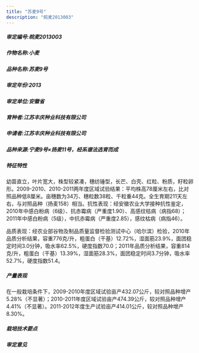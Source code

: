 ```yaml
---
title: "苏麦9号"
description: "皖麦2013003"
---
```

##### 审定编号:皖麦2013003

##### 作物名称:小麦

##### 品种名称:苏麦9号

##### 审定年份:2013

##### 审定单位:安徽省

##### 育种者:江苏丰庆种业科技有限公司

##### 申请者:江苏丰庆种业科技有限公司

##### 品种来源:宁麦9号×扬麦11号，经系谱法选育而成

##### 特征特性
幼苗直立，叶片宽大，株型较紧凑，穗纺锤型，长芒、白壳、红粒、粉质，籽粒卵形。2009-2010、2010-2011两年度区域试验结果：平均株高78厘米左右，比对照品种低8厘米。亩穗数为34万、穗粒数38粒、千粒重44克。全生育期211天左右，与对照品种（扬麦158）相当。抗性表现：经安徽农业大学接种抗性鉴定，2010年中感白粉病（6级）、抗赤霉病（严重度1.90）、高感纹枯病（病指68）；2011年中感白粉病（5级），中抗赤霉病（严重度2.85），感纹枯病（病指46）。
品质表现：经农业部谷物及制品质量监督检验测试中心（哈尔滨）检验，2010年品质分析结果，容重776克/升，粗蛋白（干基）12.72%，湿面筋23.9%，面团稳定时间3.0分钟，吸水率62.5%，硬度指数70.0；2011年品质分析结果，容重814克/升，粗蛋白（干基）13.39%，湿面筋28.3%，面团稳定时间3.7分钟，吸水率52.7%，硬度指数51.4。


##### 产量表现
在一般栽培条件下，2009-2010年度区域试验亩产432.07公斤，较对照品种增产5.28%（不显著）；2010-2011年度区域试验亩产474.39公斤，较对照品种增产4.41%（不显著）。2011-2012年度生产试验亩产414.01公斤，较对照品种增产8.30%。

##### 栽培技术要点


##### 审定意见

